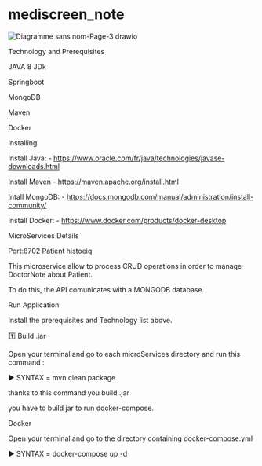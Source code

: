 # mediscreen_note

![Diagramme sans nom-Page-3 drawio](https://user-images.githubusercontent.com/42712490/181506637-3358dab7-7a37-494a-b8ba-6b6a35ef56b5.png)




Technology and Prerequisites


JAVA 8 JDk


Springboot

MongoDB


Maven


Docker


Installing


Install Java: - https://www.oracle.com/fr/java/technologies/javase-downloads.html

Install Maven - https://maven.apache.org/install.html

Intall MongoDB: - https://docs.mongodb.com/manual/administration/install-community/

Install Docker: - https://www.docker.com/products/docker-desktop

MicroServices Details

Port:8702  Patient histoeiq


This microservice allow to process CRUD operations in order to manage DoctorNote about Patient. 

To do this, the API comunicates with a MONGODB database.

Run Application

Install the prerequisites and Technology list above.

1️⃣ Build .jar

Open your terminal and go to each microServices directory and run this command :


▶️ SYNTAX = mvn clean package


thanks to this command you build .jar


you have to build jar to run docker-compose.


Docker


Open your terminal and go to the directory containing docker-compose.yml


▶️ SYNTAX = docker-compose up -d
